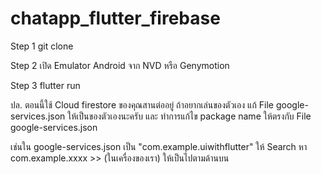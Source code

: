 # chatapp_flutter_firebase

Step 1
git clone

Step 2 
เปิด Emulator Android จาก NVD หรือ Genymotion

Step 3
flutter run

ปล. ตอนนี้ใช้ Cloud firestore ของคุณสานต่ออยู่ ถ้าอยากเล่นของตัวเอง แก้ File google-services.json ให้เป็นของตัวเองนะครับ และ ทำการแก้ไข package name ให้ตรงกับ File google-services.json 

เช่นใน google-services.json เป็น "com.example.uiwithflutter"
ให้ Search หา com.example.xxxx >> (ในเครื่องของเรา) ให้เป็นไปตามด้านบน
